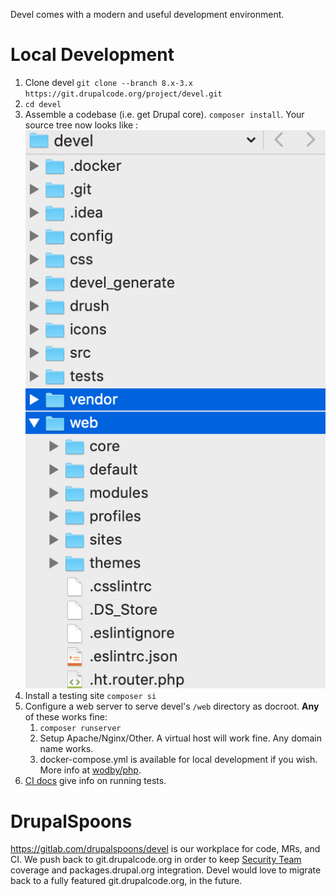 Devel comes with a modern and useful development environment.

Local Development
===========
1. Clone devel `git clone --branch 8.x-3.x https://git.drupalcode.org/project/devel.git`
1. `cd devel`
1. Assemble a codebase (i.e. get Drupal core). `composer install`. Your source tree now looks like : ![Folder tree](/icons/folders.png)
1. Install a testing site `composer si`
1. Configure a web server to serve devel's `/web` directory as docroot. __Any__ of these works fine:
    1. `composer runserver`
	1. Setup Apache/Nginx/Other. A virtual host will work fine. Any domain name works.
	1. docker-compose.yml is available for local development if you wish. More info at [wodby/php](https://github.com/wodby/php).
1. [CI docs](https://gitlab.com/drupalspoons/webmasters/-/blob/master/docs/ci.md) give info on running tests.

DrupalSpoons
==========
https://gitlab.com/drupalspoons/devel is our workplace for code, MRs, and CI. We push back to git.drupalcode.org in order to keep
[Security Team](https://www.drupal.org/security) coverage and packages.drupal.org integration.
Devel would love to migrate back to a fully featured git.drupalcode.org, in the future.
